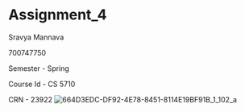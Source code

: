 # Assignment_4
Sravya Mannava

700747750

Semester - Spring

Course Id - CS 5710

CRN - 23922
![664D3EDC-DF92-4E78-8451-8114E19BF91B_1_102_a](https://user-images.githubusercontent.com/123319923/230701066-0d263c7d-956a-4385-aa3f-7b9280c2be6a.jpeg)
